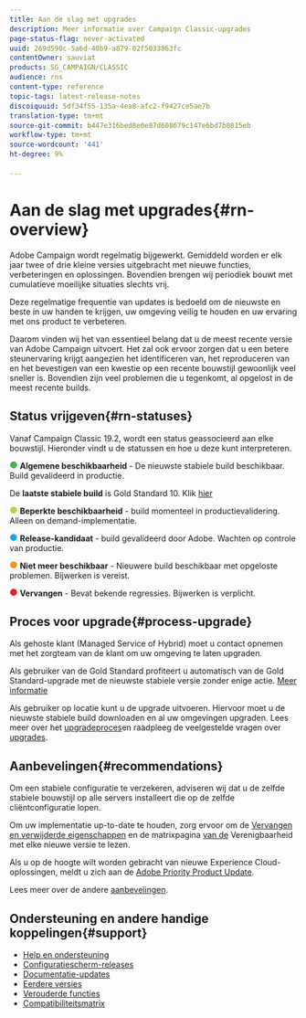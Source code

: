 ```yaml
---
title: Aan de slag met upgrades
description: Meer informatie over Campaign Classic-upgrades
page-status-flag: never-activated
uuid: 269d590c-5a6d-40b9-a879-02f5033863fc
contentOwner: sauviat
products: SG_CAMPAIGN/CLASSIC
audience: rns
content-type: reference
topic-tags: latest-release-notes
discoiquuid: 5df34f55-135a-4ea8-afc2-f9427ce5ae7b
translation-type: tm+mt
source-git-commit: b447e316bed8e0e87d608679c147e6bd7b0815eb
workflow-type: tm+mt
source-wordcount: '441'
ht-degree: 9%

---
```



# Aan de slag met upgrades{#rn-overview}

Adobe Campaign wordt regelmatig bijgewerkt. Gemiddeld worden er elk jaar twee of drie kleine versies uitgebracht met nieuwe functies, verbeteringen en oplossingen. Bovendien brengen wij periodiek bouwt met cumulatieve moeilijke situaties slechts vrij.

Deze regelmatige frequentie van updates is bedoeld om de nieuwste en beste in uw handen te krijgen, uw omgeving veilig te houden en uw ervaring met ons product te verbeteren.

Daarom vinden wij het van essentieel belang dat u de meest recente versie van Adobe Campaign uitvoert. Het zal ook ervoor zorgen dat u een betere steunervaring krijgt aangezien het identificeren van, het reproduceren van en het bevestigen van een kwestie op een recente bouwstijl gewoonlijk veel sneller is. Bovendien zijn veel problemen die u tegenkomt, al opgelost in de meest recente builds.

## Status vrijgeven{#rn-statuses}

Vanaf Campaign Classic 19.2, wordt een status geassocieerd aan elke bouwstijl. Hieronder vindt u de statussen en hoe u deze kunt interpreteren.

![](assets/do-not-localize/green3.png) **Algemene beschikbaarheid** - De nieuwste stabiele build beschikbaar. Build gevalideerd in productie.

De **laatste stabiele build** is Gold Standard 10. Klik [hier](../../rn/using/gold-standard.md#gs-10)

![](assets/do-not-localize/limited3.png) **Beperkte beschikbaarheid** - build momenteel in productievalidering. Alleen on demand-implementatie.

![](assets/do-not-localize/blue3.png) **Release-kandidaat** - build gevalideerd door Adobe. Wachten op controle van productie.

![](assets/do-not-localize/orange3.png) **Niet meer beschikbaar** - Nieuwere build beschikbaar met opgeloste problemen. Bijwerken is vereist.

![](assets/do-not-localize/red3.png) **Vervangen** - Bevat bekende regressies. Bijwerken is verplicht.

## Proces voor upgrade{#process-upgrade}

Als gehoste klant (Managed Service of Hybrid) moet u contact opnemen met het zorgteam van de klant om uw omgeving te laten upgraden.

Als gebruiker van de Gold Standard profiteert u automatisch van de Gold Standard-upgrade met de nieuwste stabiele versie zonder enige actie. [Meer informatie](https://helpx.adobe.com/campaign/kb/gold-standard.html#gs-10)

Als gebruiker op locatie kunt u de upgrade uitvoeren. Hiervoor moet u de nieuwste stabiele build [](https://experience.adobe.com/#/downloads/content/software-distribution/en/campaign.html) downloaden en al uw omgevingen upgraden. Lees meer over het [upgradeproces](https://helpx.adobe.com/nl/campaign/kb/acc-build-upgrade.html)en raadpleeg de veelgestelde vragen over [upgrades](https://helpx.adobe.com/nl/campaign/kb/build-upgrade-faq.html).

## Aanbevelingen{#recommendations}

Om een stabiele configuratie te verzekeren, adviseren wij dat u de zelfde stabiele bouwstijl op alle servers installeert die op de zelfde cliëntconfiguratie lopen.

Om uw implementatie up-to-date te houden, zorg ervoor om de [Vervangen en verwijderde eigenschappen](../../rn/using/deprecated-features.md) en de matrixpagina [van de](../../rn/using/compatibility-matrix.md) Verenigbaarheid met elke nieuwe versie te lezen.

Als u op de hoogte wilt worden gebracht van nieuwe Experience Cloud-oplossingen, meldt u zich aan de [Adobe Priority Product Update](https://www.adobe.com/subscription/priority-product-update.html).

Lees meer over de andere [aanbevelingen](https://helpx.adobe.com/campaign/kb/acc-build-upgrade.html#Recommendations).

## Ondersteuning en andere handige koppelingen{#support}

* [Help en ondersteuning](https://helpx.adobe.com/campaign/kb/ac-support.html#acc-support)
* [Configuratiescherm-releases](https://docs.adobe.com/content/help/nl-NL/control-panel/using/release-notes.html)
* [Documentatie-updates](../../rn/using/documentation-updates.md)
* [Eerdere versies](../../rn/using/release--20-1.md)
* [Verouderde functies](../../rn/using/deprecated-features.md)
* [Compatibiliteitsmatrix](../../rn/using/compatibility-matrix.md)

